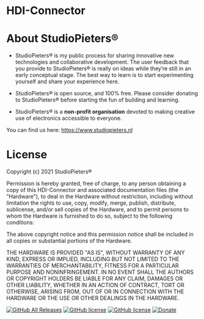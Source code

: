 # HDI-Connector

# About StudioPieters®
- StudioPieters® is my public process for sharing innovative new technologies and collaborative development. The user feedback that you provide to StudioPieters® is really on ideas while they’re still in an early conceptual stage. The best way to learn is to start experimenting yourself and share your experience here.

- StudioPieters® is open source, and 100% free. Please consider donating to StudioPieters® before starting the fun of building and learning. 
- StudioPieters® is a <b>non-profit organisation</b> devoted to making creative use of electronics accessible to everyone.

You can find us here: https://www.studiopieters.nl

# License

Copyright (c) 2021 StudioPieters®

Permission is hereby granted, free of charge, to any person obtaining a copy of this HDI-Connector and associated documentation files (the "Hardware"), to deal in the Hardware without restriction, including without limitation the rights to use, copy, modify, merge, publish, distribute, sublicense, and/or sell copies of the Hardware, and to permit persons to whom the Hardware is furnished to do so, subject to the following conditions:

The above copyright notice and this permission notice shall be included in all copies or substantial portions of the Hardware.

THE HARDWARE IS PROVIDED "AS IS", WITHOUT WARRANTY OF ANY KIND, EXPRESS OR IMPLIED, INCLUDING BUT NOT LIMITED TO THE WARRANTIES OF MERCHANTABILITY, FITNESS FOR A PARTICULAR PURPOSE AND NONINFRINGEMENT. IN NO EVENT SHALL THE AUTHORS OR COPYRIGHT HOLDERS BE LIABLE FOR ANY CLAIM, DAMAGES OR OTHER LIABILITY, WHETHER IN AN ACTION OF CONTRACT, TORT OR OTHERWISE, ARISING FROM, OUT OF OR IN CONNECTION WITH THE HARDWARE OR THE USE OR OTHER DEALINGS IN THE HARDWARE.

[![GitHub All Releases](https://img.shields.io/github/downloads/achimpieters/HDI-Connector/total?color=green)](https://github.com/achimpieters/HDI-Connector/releases) 
[![GitHub license](https://img.shields.io/badge/License-MIT-yellow.svg)](https://raw.githubusercontent.com/hyperion-project/hyperion.ng/master/LICENSE)
[![GitHub license](https://img.shields.io/github/v/release/achimpieters/HDI-Connector)](https://img.shields.io/github/v/release/achimpieters/HDI-Connector)
[![Donate](https://img.shields.io/badge/donate-PayPal-blue.svg)](https://paypal.me/AJFPieters)
